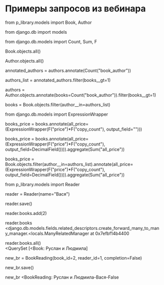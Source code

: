 
# Примеры запросов из вебинара
from p_library.models import Book, Author

from django.db import models 

from django.db.models import Count, Sum, F

Book.objects.all()   

Author.objects.all()

annotated_authors = authors.annotate(Count("book_author")) 

authors_list = annotated_authors.filter(books__gt=1)

authors = Author.objects.annotate(books=Count("book_author")).filter(books__gt=1)

books = Book.objects.filter(author__in=authors_list)

from django.db.models import ExpressionWrapper

books_price = books.annotate(all_price=(ExpressionWrapper(F("price")*F("copy_count"), output_field="")))

books_price = books.annotate(all_price=(ExpressionWrapper(F("price")*F("copy_count"), output_field=DecimalField()))).aggregate(Sum("all_price"))

books_price = Book.objects.filter(author__in=authors_list).annotate(all_price=(ExpressionWrapper(F("price")*F("copy_count"), output_field=DecimalField()))).aggregate(Sum("all_price"))

from p_library.models import Reader 

reader = Reader(name="Вася")

reader.save()

reader.books.add(2) 

reader.books                                                                                                                   
<django.db.models.fields.related_descriptors.create_forward_many_to_many_manager.<locals.ManyRelatedManager at 0x7efbf14b4400

reader.books.all()                                                 
<QuerySet [<Book: Руслан и Людмила]

new_br = BookReading(book_id=2, reader_id=1, completion=False)

new_br.save()                                       

new_br
<BookReading: Руслан и Людмила-Вася-False
